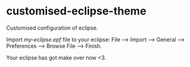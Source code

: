 # customised-eclipse-theme
Customised configuration of eclipse.

Import *my-eclipse.epf* file to your eclipse:
File --> Import --> General --> Preferences --> Browse File --> Finish.

Your eclipse has got make over now <3.
